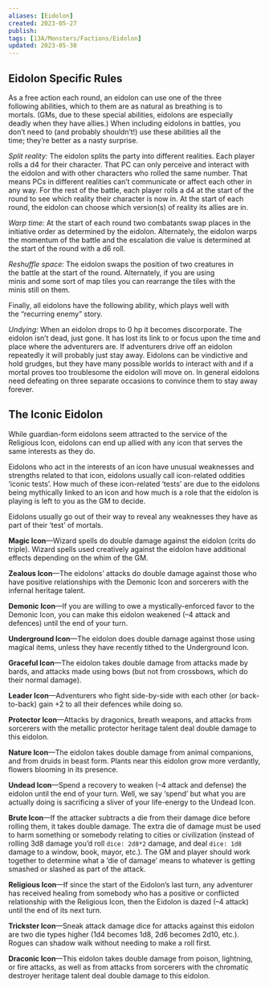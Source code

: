 ```yaml
---
aliases: [Eidolon]
created: 2023-05-27
publish: 
tags: [13A/Monsters/Factions/Eidolon]
updated: 2023-05-30
---
```


## Eidolon Specific Rules

As a free action each round, an eidolon can use one of the three  
following abilities, which to them are as natural as breathing is to  
mortals. (GMs, due to these special abilities, eidolons are especially  
deadly when they have allies.) When including eidolons in battles, you  
don’t need to (and probably shouldn’t!) use these abilities all the  
time; they’re better as a nasty surprise.

*Split reality:* The eidolon splits the party into different realities. Each player rolls a d4 for their character. That PC can only perceive and interact with the eidolon and with other characters who rolled the same number. That means PCs in different realities can’t communicate or affect each other in any way. For the rest of the battle, each player rolls a d4 at the start of the round to see which reality their character is now in. At the start of each round, the eidolon can choose which version(s) of reality its allies are in.

*Warp time:* At the start of each round two combatants swap places in the initiative order as determined by the eidolon. Alternately, the eidolon warps the momentum of the battle and the escalation die value is determined at the start of the round with a d6 roll.

*Reshuffle space:* The eidolon swaps the position of two creatures in  
the battle at the start of the round. Alternately, if you are using  
minis and some sort of map tiles you can rearrange the tiles with the  
minis still on them.

Finally, all eidolons have the following ability, which plays well with  
the “recurring enemy” story.

*Undying:* When an eidolon drops to 0 hp it becomes discorporate. The eidolon isn’t dead, just gone. It has lost its link to or focus upon the time and place where the adventurers are. If adventurers drive off an eidolon repeatedly it will probably just stay away. Eidolons can be vindictive and hold grudges, but they have many possible worlds to interact with and if a mortal proves too troublesome the eidolon will move on. In general eidolons need defeating on three separate occasions to convince them to stay away forever.

## The Iconic Eidolon

While guardian-form eidolons seem attracted to the service of the  
Religious Icon, eidolons can end up allied with any icon that serves the  
same interests as they do.

Eidolons who act in the interests of an icon have unusual weaknesses and strengths related to that icon, eidolons usually call icon-related oddities ‘iconic tests’. How much of these icon-related ‘tests’ are due to the eidolons being mythically linked to an icon and how much is a role that the eidolon is playing is left to you as the GM to decide.

Eidolons usually go out of their way to reveal any weaknesses they have as part of their ‘test’ of mortals. 

**Magic Icon**—Wizard spells do double damage against the eidolon (crits do triple). Wizard spells used creatively against the eidolon have additional effects depending on the whim of the GM. 

**Zealous Icon**—The eidolons’ attacks do double damage against those who have positive relationships with the Demonic Icon and sorcerers with the infernal heritage talent.

**Demonic Icon**—If you are willing to owe a mystically-enforced favor to the Demonic Icon, you can make this eidolon weakened (–4 attack and defences) until the end of your turn.

**Underground Icon**—The eidolon does double damage against those using magical items, unless they have recently tithed to the Underground Icon.

**Graceful Icon**—The eidolon takes double damage from attacks made by bards, and attacks made using bows (but not from crossbows, which do their normal damage).

**Leader Icon**—Adventurers who fight side-by-side with each other (or back-to-back) gain +2 to all their defences while doing so.

**Protector Icon**—Attacks by dragonics, breath weapons, and attacks from sorcerers with the metallic protector heritage talent deal double damage to this eidolon.

**Nature Icon**—The eidolon takes double damage from animal companions, and from druids in beast form. Plants near this eidolon grow more verdantly, flowers blooming in its presence.

**Undead Icon**—Spend a recovery to weaken (–4 attack and defense) the eidolon until the end of your turn. Well, we say ‘spend’ but what you are actually doing is sacrificing a sliver of your life-energy to the Undead Icon.

**Brute Icon**—If the attacker subtracts a die from their damage dice before rolling them, it takes double damage. The extra die of damage must be used to harm something or somebody relating to cities or civilization (instead of rolling 3d8 damage you’d roll `dice: 2d8*2` damage, and deal `dice: 1d8` damage to a window, book, mayor, etc.). The GM and player should work together to determine what a ‘die of damage’ means to whatever is getting smashed or slashed as part of the attack.

**Religious Icon**—If since the start of the Eidolon’s last turn, any adventurer has received healing from somebody who has a positive or conflicted relationship with the Religious Icon, then the Eidolon is dazed (–4 attack) until the end of its next turn.

**Trickster Icon**—Sneak attack damage dice for attacks against this eidolon are two die types higher (1d4 becomes 1d8, 2d6 becomes 2d10, etc.). Rogues can shadow walk without needing to make a roll first.

**Draconic Icon**—This eidolon takes double damage from poison, lightning, or fire attacks, as well as from attacks from sorcerers with the chromatic destroyer heritage talent deal double damage to this eidolon.
